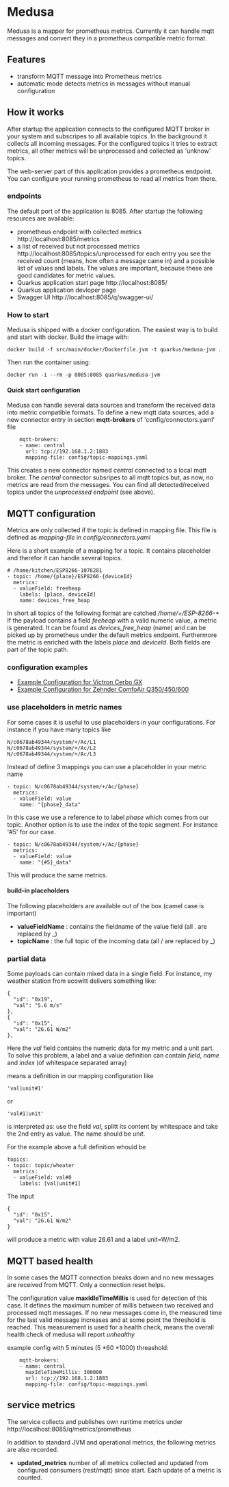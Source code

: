 # Medusa

Medusa is a mapper for prometheus metrics. Currently it can handle mqtt
messages and convert they in a prometheus compatible metric format.

## Features

- transform MQTT message into Prometheus metrics
- automatic mode detects metrics in messages without manual configuration

## How it works

After startup the application connects to the configured MQTT broker in your system 
and subscripes to all available topics. In the background it collects all incoming
messages. For the configured topics it tries to extract metrics, all other metrics 
will be unprocessed and collected as 'unknow' topics.

The web-server part of this application provides a prometheus endpoint. You can 
configure your running prometheus to read all metrics from there.  

### endpoints

The default port of the appilcation is 8085. After startup the following resources
are available:

- prometheus endpoint with collected metrics http://localhost:8085/metrics
- a list of received but not processed metrics http://localhost:8085/topics/unprocessed
  for each entry you see the received count (means, how often a message came in) and a
  possible list of values and labels. The values are important, because these are good
  candidates for metric values.
- Quarkus application start page http://localhost:8085/
- Quarkus application devloper page 
- Swagger UI http://localhost:8085/q/swagger-ui/

### How to start

Medusa is shipped with a docker configuration. The easiest way is to build and 
start with docker. Build the image with:

    docker build -f src/main/docker/Dockerfile.jvm -t quarkus/medusa-jvm .

Then run the container using:

    docker run -i --rm -p 8085:8085 quarkus/medusa-jvm

#### Quick start configuration

Medusa can handle several data sources and transform the received data into metric compatible
formats. To define a new mqtt data sources, add a new connector entry in section **mqtt-brokers**
of 'config/connectors.yaml' file

        mqtt-brokers:
        - name: central
          url: tcp://192.168.1.2:1883
          mapping-file: config/topic-mappings.yaml

This creates a new connector named *central* connected to a local mqtt broker. 
The *central* connector subsripes to all mqtt topics but, as now, no metrics are read from the
messages. You can find all detected/received topics under the *unprocessed endpoint* (see above).



## MQTT configuration


Metrics are only collected if the topic is defined in mapping file. This file is
defined as *mapping-file* in *config/connectors.yaml*

Here is a short example of a mapping for a topic. It contains placeholder and therefor it 
can handle several topics.

    # /home/kitchen/ESP8266-1076281
    - topic: /home/{place}/ESP8266-{deviceId}
      metrics:
      - valueField: freeheap
        labels: [place, deviceId]
        name: devices_free_heap

In short all topics of the following format are catched */home/+/ESP-8266-+*
If the payload contains a field *feeheap* with a valid numeric value, a metric is 
generated. It can be found as *devices_free_heap* (name) and can be picked up by prometheus under 
the default metrics endpoint. Furthermore the metric is enriched with the labels *place* and *deviceId*. 
Both fields are part of the topic path.

### configuration examples 

- [Example Configuration for Victron Cerbo GX](documentation/victron_cerbo.md)
- [Example Configuration for Zehnder ComfoAir Q350/450/600](documentation/zehnder_comfoair.md)


### use placeholders in metric names

For some cases it is useful to use placeholders in your configurations. For instance if you have many topics like

    N/c0678ab49344/system/+/Ac/L1
    N/c0678ab49344/system/+/Ac/L2
    N/c0678ab49344/system/+/Ac/L3

Instead of define 3 mappings you can use a placeholder in your metric name

    - topic: N/c0678ab49344/system/+/Ac/{phase}
      metrics:
      - valueField: value
        name: "{phase}_data"

In this case we use a reference to to label *phase* which comes from our topic. 
Another option is to use the index of the topic segment. For instance '#5' for our case.

    - topic: N/c0678ab49344/system/+/Ac/{phase}
      metrics:
      - valueField: value
        name: "{#5}_data"

This will produce the same metrics.

#### build-in placeholders

The following placeholders are available out of the box (camel case is important)

 - **valueFieldName** : contains the fieldname of the value field (all . are replaced by _)
 - **topicName** : the full topic of the incoming data (all / are replaced by _)

### partial data 

Some payloads can contain mixed data in a single field. For instance, my weather station from ecowitt 
delivers something like:

    {
      "id": "0x19",
      "val": "5.6 m/s"
    },
    {
      "id": "0x15",
      "val": "26.61 W/m2"
    },

Here the *val* field contains the numeric data for my metric and a unit part. To solve this problem, 
a label and a value definition can contain *field*, *name* and *index* (of whitespace separated array)

means a definition in our mapping configuration like

    'val|unit#1' 

or

    'val#1|unit'

is interpreted as: use the field *val*, splitt its content by whitespace and take the
2nd entry as value. The name should be *unit*. 

For the example above a full definition whould be

    topics:
    - topic: topic/wheater
      metrics:
      - valueField: val#0
        labels: [val|unit#1]

The input

    {
      "id": "0x15",
      "val": "26.61 W/m2"
    }

will produce a metric with value 26.61 and a label unit=W/m2.

## MQTT based health

In some cases the MQTT connection breaks down and no new messages are received from MQTT. 
Only a connection reset helps. 

The configuration value **maxIdleTimeMillis** is used for detection of this case. It defines the
maximum number of millis between two received and processed mqtt messages. If no new messages 
come in, the measured time for the last valid message increases and at some point the threshold 
is reached. This measurement is used for a health check, means the overall health check of medusa
will report _unhealthy_

example config with 5 minutes (5 *60 *1000) threashold: 

        mqtt-brokers:
        - name: central
          maxIdleTimeMillis: 300000
          url: tcp://192.168.1.2:1883
          mapping-file: config/topic-mappings.yaml


## service metrics

The service collects and publishes own runtime metrics under
    http://localhost:8085/q/metrics/prometheus

In addition to standard JVM and operational metrics, the following metrics are also recorded.

- **updated_metrics** number of all metrics collected and updated from configured consumers (rest/mqtt) since start. 
                      Each update of a metric is counted.

